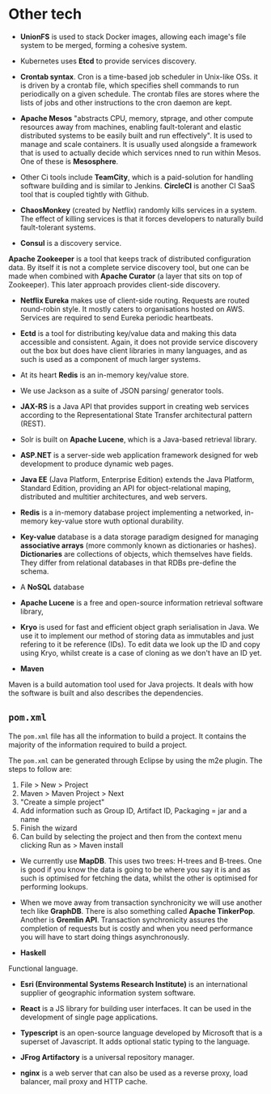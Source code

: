 # Other tech

* **UnionFS** is used to stack Docker images, allowing each image's file system to be merged, forming a cohesive system.

* Kubernetes uses **Etcd** to provide services discovery.

* **Crontab syntax**. Cron is a time-based job scheduler in Unix-like OSs. it is driven by a crontab file, which specifies shell commands to run periodically on a given schedule. The crontab files are stores where the lists of jobs and other instructions to the cron daemon are kept.

* **Apache Mesos** "abstracts CPU, memory, stprage, and other compute resources away from machines, enabling fault-tolerant and elastic distributed systems to be easily built and run effectively". It is used to manage and scale containers. It is usually used alongside a framework that is used to actually decide which services nned to run within Mesos. One of these is **Mesosphere**.

* Other Ci tools include **TeamCity**, which is a paid-solution for handling software building and is similar to Jenkins. **CircleCI** is another CI SaaS tool that is coupled tightly with Github.

* **ChaosMonkey** (created by Netflix) randomly kills services in a system. The effect of killing services is that it forces developers to naturally build fault-tolerant systems.

* **Consul** is a discovery service.

**Apache Zookeeper** is a tool that keeps track of distributed configuration data. By itself it is not a complete service discovery tool, but one can be made when combined with **Apache Curator** (a layer that sits on top of Zookeeper). This later approach provides client-side discovery.

* **Netflix Eureka** makes use of client-side routing. Requests are routed round-robin style. It mostly caters to organisations hosted on AWS. Services are required to send Eureka periodic heartbeats.

* **Ectd** is a tool for distributing key/value data and making this data accessible and consistent. Again, it does not provide service discovery out the box but does have client libraries in many languages, and as such is used as a component of much larger systems.

* At its heart **Redis** is an in-memory key/value store.

* We use Jackson as a suite of JSON parsing/ generator tools.

* **JAX-RS** is a Java API that provides support in creating web services according to the Representational State Transfer architectural pattern (REST).

* Solr is built on **Apache Lucene**, which is a Java-based retrieval library.


* **ASP.NET** is a server-side web application framework designed for web development to produce dynamic web pages.

* **Java EE** (Java Platform, Enterprise Edition) extends the Java Platform, Standard Edition, providing an API for object-relational maping, distributed and multitier architectures, and web servers.

* **Redis** is a in-memory database project implementing a networked, in-memory key-value store wuth optional durability.

* **Key-value** database is a data storage paradigm designed for managing **associative arrays** (more commonly known as dictionaries or hashes). **Dictionaries** are collections of objects, which themselves have fields. They differ from relational databases in that RDBs pre-define the schema.

* A **NoSQL** database

* **Apache Lucene** is a free and open-source information retrieval software library,

* **Kryo** is used for fast and efficient object graph serialisation in Java. We use it to implement our method of storing data as immutables and just refering to it be reference (IDs). To edit data we look up the ID and copy using Kryo, whilst create is a case of cloning as we don't have an ID yet.

* **Maven**

Maven is a build automation tool used for Java projects. It deals with how the software is built and also describes the dependencies.

## `pom.xml`

The `pom.xml` file has all the information to build a project. It contains the majority of the information required to build a project.

The `pom.xml` can be generated through Eclipse by using the m2e plugin. The steps to follow are:

1. File > New > Project
2. Maven > Maven Project > Next
3. "Create a simple project"
4. Add information such as Group ID, Artifact ID, Packaging = jar and a name
5. Finish the wizard
6. Can build by selecting the project and then from the context menu clicking Run as > Maven install

* We currently use **MapDB**. This uses two trees: H-trees and B-trees. One is good if you know the data is going to be where you say it is and as such is optimised for fetching the data, whilst the other is optimised for performing lookups.

* When we move away from transaction synchronicity we will use another tech like **GraphDB**. There is also something called **Apache TinkerPop**. Another is **Gremlin API**. Transaction synchronicity assures the completion of requests but is costly and when you need performance you will have to start doing things asynchronously.

* **Haskell**

 Functional language.

 * **Esri (Environmental Systems Research Institute)** is an international supplier of geographic information system software.

 * **React** is a JS library for building user interfaces. It can be used in the development of single page applications.

 * **Typescript** is an open-source language developed by Microsoft that is a superset of Javascript. It adds optional static typing to the language.

 * **JFrog Artifactory** is a universal repository manager.

* **nginx** is a web server that can also be used as a reverse proxy, load balancer, mail proxy and HTTP cache.


